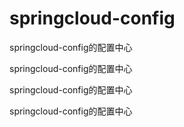 # springcloud-config
springcloud-config的配置中心

springcloud-config的配置中心

springcloud-config的配置中心

springcloud-config的配置中心

